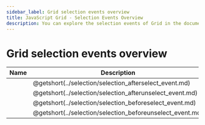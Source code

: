 ```yaml
---
sidebar_label: Grid selection events overview
title: JavaScript Grid - Selection Events Overview 
description: You can explore the selection events of Grid in the documentation of the DHTMLX JavaScript UI library. Browse developer guides and API reference, try out code examples and live demos, and download a free 30-day evaluation version of DHTMLX Suite 7.
---
```


# Grid selection events overview

| Name                                                     | Description                                                     |
|----------------------------------------------------------|-----------------------------------------------------------------|
| [](../selection/selection_afterselect_event.md)    | @getshort(../selection/selection_afterselect_event.md)    |
| [](../selection/selection_afterunselect_event.md)  | @getshort(../selection/selection_afterunselect_event.md)  |
| [](../selection/selection_beforeselect_event.md)   | @getshort(../selection/selection_beforeselect_event.md)   |
| [](../selection/selection_beforeunselect_event.md) | @getshort(../selection/selection_beforeunselect_event.md) |
